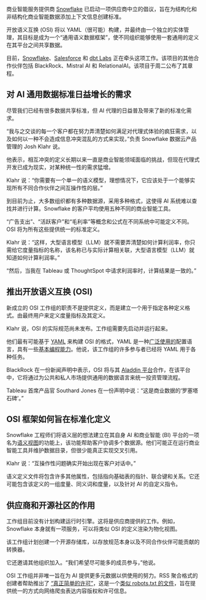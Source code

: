 商业智能服务提供商 [Snowflake](https://www.snowflake.com/?utm_content=inline+mention) 已启动一项供应商中立的倡议，旨在为结构化和非结构化商业智能数据添加上下文信息创建标准。

开放语义互换 (OSI) 将以 YAML（很可能）构建，并最终由一个独立的实体管理，其目标是成为一个“通用语义数据框架”，使不同组织能够使用一套通用的定义在其平台之间共享数据。

目前，[Snowflake](https://thenewstack.io/qa-snowflake-analytics-chief-on-centralizing-data-for-ai/)、[Salesforce](https://www.salesforce.com/data/?utm_content=inline+mention) 和 [dbt Labs](https://www.getdbt.com/product/what-is-dbt) 正在牵头这项工作。该项目的其他合作伙伴包括 BlackRock、Mistral AI 和 RelationalAI。该项目于周二公布了其章程。

## 对 AI 通用数据标准日益增长的需求

尽管我们已经有很多数据共享标准，但 AI 代理的日益普及带来了新的标准化需求。

“我与之交谈的每一个客户都在努力弄清楚如何满足对代理式体验的疯狂需求，以及如何以一种不会造成信息冲突混乱的方式来实现，”负责 Snowflake 数据云产品管理的 Josh Klahr 说。

他表示，相互冲突的定义长期以来一直是商业智能领域面临的挑战，但现在代理式开发已成为现实，对某种统一性的需求猛增。

Klahr 说：“你需要有一个单一的语义模型，理想情况下，它应该处于一个能够实现所有不同合作伙伴之间互操作性的层。”

到目前为止，大多数组织都有多种数据源，采用多种格式，这使得 AI 系统难以查找并进行计算。Snowflake 的客户平均使用五种不同的商业智能工具。

“广告支出”、“活跃客户”和“毛利率”等概念和公式在不同系统中可能定义不同。OSI 将为所有这些提供统一的标准定义。

Klahr 说：“这样，大型语言模型（LLM）就不需要弄清楚如何计算利润率，你只需给它度量指标的名称，该名称已与实际计算相关联，大型语言模型（LLM）就知道如何计算利润率。”

“然后，当我在 Tableau 或 ThoughtSpot 中请求利润率时，计算结果是一致的。”

## 推出开放语义互换 (OSI)

新成立的 OSI 工作组的职责不是提供定义，而是建立一个用于指定各种定义格式。由最终用户来定义度量指标及其定义。

Klahr 说，OSI 的实际规范尚未发布。工作组需要先启动并运行起来。

他们最有可能基于 [YAML](https://thenewstack.io/yall-against-my-lingo-why-everyone-hates-on-yaml/) 来构建 OSI 的格式，YAML 是一种[广泛使用的](https://thenewstack.io/kubernetes-is-getting-a-better-yaml/)配置语言，具有一些[基本编程能力](https://thenewstack.io/with-yamlscript-yaml-becomes-a-proper-programming-language/)。他说，该工作组的许多参与者已经将 YAML 用于各种任务。

BlackRock 在一份新闻声明中表示，OSI 将与其 [Aladdin 平台](https://www.blackrock.com/aladdin/resources/faqs)合作，在该平台中，它将通过为公共和私人市场提供通用的数据语言来统一投资管理流程。

Tableau 首席产品官 Southard Jones 在一份声明中说：“这是商业数据的‘罗塞塔石碑’。”

## OSI 框架如何旨在标准化定义

Snowflake 工程师们将语义层的想法建立在其自身 AI 和商业智能 (BI) 平台的一项名为[语义视图](https://docs.snowflake.com/en/user-guide/views-semantic/overview)的功能上，该功能帮助客户协调多个数据源。他们可能正在运行商业智能工具并维护数据目录，但很少能真正实现交叉引用。

Klahr 说：“互操作性问题确实开始出现在客户对话中。”

语义定义文件将包含许多其他属性，包括指向基础表的指针、联合键和关系。它还可能包含该定义的一组度量、同义词和度量，以及针对 AI 的自定义指令。

## 供应商和开源社区的作用

工作组目前没有计划构建运行时引擎。这将是供应商提供的工作。例如，Snowflake 本身就有一项服务，可以将类似 OSI 的定义渲染为物化视图。

该工作组计划创建一个开源存储库，以存放规范本身以及不同合作伙伴可能贡献的转换器。

它还邀请其他组织加入。“我们希望尽可能多的成员参与，”他说。

OSI 工作组并非唯一旨在为 AI 提供更多元数据以供使用的努力。RSS 聚合格式的创建者帮助推出了 [“真正简单的许可”](https://rslcollective.org/)，这是一个[类似 robots.txt 的文件](https://arstechnica.com/tech-policy/2025/09/pay-per-output-ai-firms-blindsided-by-beefed-up-robots-txt-instructions/)，旨在提供统一的方式向网络爬虫表达内容版权和许可信息。